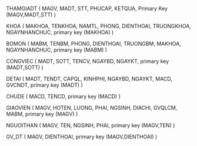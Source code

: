 THAMGIADT
	(
		MAGV,
		MADT,
		STT,
		PHUCAP,
		KETQUA,
		Primary Key (MAGV,MADT,STT)
	)

	
KHOA
	(
		MAKHOA,
		TENKHOA,
		NAMTL,
		PHONG,
		DIENTHOAI,
		TRUONGKHOA,
		NGAYNHANCHUC,
		primary key (MAKHOA)
	)

	
 BOMON
	(
		MABM,
		TENBM,
		PHONG,
		DIENTHOAI,
		TRUONGBM,
		MAKHOA,
		NGAYNHANCHUC,
		primary key (MABM)
	)

	
CONGVIEC 
	(
		MADT,
		SOTT,
		TENCV,
		NGAYBD,
		NGAYKT,
		primary key (MADT,SOTT)
	)
	
	
DETAI
	(
		MADT,
		TENDT,
		CAPQL,
		KINHPHI,
		NGAYBD,
		NGAYKT,
		MACD,
		GVCNDT,
		primary key (MADT)
	)

 
CHUDE
	(
		MACD,
		TENCD,
		primary key (MACD)
	)
	
	
GIAOVIEN
	(
		MAGV,
		HOTEN,
		LUONG,
		PHAI,
		NGSINH,
		DIACHI,
		GVQLCM,
		MABM,
		primary key (MAGV)
	)
	
	
NGUOITHAN
	(
		MAGV,
		TEN,
		NGSINH,
		PHAI,
		primary key (MAGV,TEN)
	)
	
	
GV_DT
	(
		MAGV,
		DIENTHOAI,
		primary key (MAGV,DIENTHOAI)
	)
	
